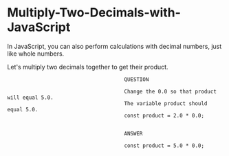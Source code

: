 # Multiply-Two-Decimals-with-JavaScript

In JavaScript, you can also perform calculations with decimal numbers, just like whole numbers.

Let's multiply two decimals together to get their product.

                                          QUESTION

                                          Change the 0.0 so that product will equal 5.0.
                                          The variable product should equal 5.0.
                                          const product = 2.0 * 0.0;


                                          ANSWER
                                          
                                          const product = 5.0 * 0.0;
